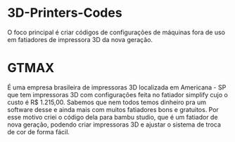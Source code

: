 # 3D-Printers-Codes

O foco principal é criar códigos de configurações de máquinas fora de uso em fatiadores de impressora 3D da nova geração.

# GTMAX

É uma empresa brasileira de impressoras 3D localizada em Americana - SP que tem impressoras 3D com configurações feita
no fatiador simplify cujo o custo é R$ 1.215,00. Sabemos que nem todos temos dinheiro pra um software desse e ainda
mais com muitos fatiadores bons e gratuitos. Por esse motivo criei o código dela para bambu studio, que é um fatiador de nova geração,
podendo criar impressoras 3D e ajustar o sistema de troca de cor de forma fácil.
